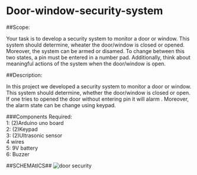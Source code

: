 # Door-window-security-system

##Scope:

Your task is to develop a security system to monitor a door or window. This system should determine, wheater the door/window is closed or opened. Moreover, the system can be armed or disamed. To change between this two states, a pin must be entered in a number pad. Additionally, think about meaningful actions of the system when the door/window is open.

##Description:

In this project we developed a security system to monitor a door or window. This system should determine, whether the door/window is closed or open. If one tries to opened the door without entering pin it will alarm . Moreover, the alarm state can be change using keypad.

###Components Required:<br>
1: (2)Arduino uno board<br>
2: (2)Keypad<br>
3: (2)Ultrasonic sensor<br>
4  wires<br>
5: 9V battery<br>
6: Buzzer

##SCHEMAtICS##
![door security](https://user-images.githubusercontent.com/43823144/85083154-35603480-b1d1-11ea-9e8f-d9c96beba820.png)


